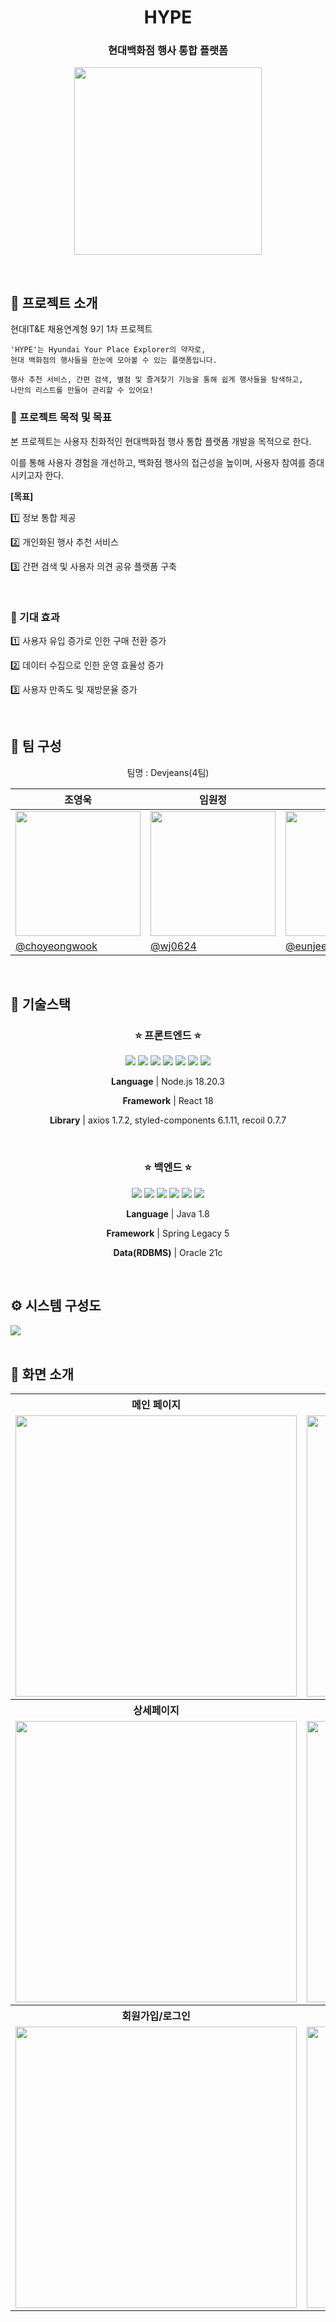 <h1 align="middle">HYPE</h1>


<h3 align="center">현대백화점 행사 통합 플랫폼</h3>
<p align="center">
<img style="width: 300px;" src="https://github.com/project-hype/hype-spring/assets/128574107/723da6a7-7d07-470c-9790-4cd009fb8d06" />
</p>
<br>

## 👀 프로젝트 소개

현대IT&E 채용연계형 9기 1차 프로젝트

```
'HYPE'는 Hyundai Your Place Explorer의 약자로,
현대 백화점의 행사들을 한눈에 모아볼 수 있는 플랫폼입니다.

행사 추천 서비스, 간편 검색, 별점 및 즐겨찾기 기능을 통해 쉽게 행사들을 탐색하고,
나만의 리스트를 만들어 관리할 수 있어요!
```

### 📌 프로젝트 목적 및 목표

본 프로젝트는 사용자 친화적인 현대백화점 행사 통합 플랫폼 개발을 목적으로 한다.

이를 통해 사용자 경험을 개선하고, 백화점 행사의 접근성을 높이며, 사용자 참여를 증대시키고자 한다.

**[목표]**

1️⃣ 정보 통합 제공

2️⃣ 개인화된 행사 추천 서비스

3️⃣ 간편 검색 및 사용자 의견 공유 플랫폼 구축

<br>

### 📌 기대 효과

1️⃣ 사용자 유입 증가로 인한 구매 전환 증가

2️⃣ 데이터 수집으로 인한 운영 효율성 증가

3️⃣ 사용자 만족도 및 재방문율 증가

<br>

## 👥 팀 구성


<div align="center">
팀명 : Devjeans(4팀)
<br>
  
| 조영욱 | 임원정 | 정은지 |
| --- | --- | --- |
| <img style="width:200px; height:200px;" src="https://github.com/project-hype/hype-react/assets/73675222/9e85a7b9-421f-49d6-9847-a2fd4a29f5a2" /> | <img style="width:200px; height:200px;" src="https://github.com/project-hype/hype-spring/assets/128574107/a62e727a-5412-4400-8aae-c76672af3c3d" /> | <img style="width:200px; height:200px;" src="https://github.com/project-hype/hype-react/assets/73675222/e71cff63-de78-4933-9cee-9e2213bf3a28" /> |
| <a href="https://github.com/choyeongwook">@choyeongwook</a> | <a href="https://github.com/wj0624">@wj0624</a> | <a href="https://github.com/eunjeeing">@eunjeeing</a> |

</div>
<br>

## 🔧 기술스택


<div align="center">

  ### ⭐ 프론트엔드 ⭐
<img src="https://img.shields.io/badge/html5-E34F26?style=for-the-badge&logo=html5&logoColor=white"/> <img src="https://img.shields.io/badge/css-1572B6?style=for-the-badge&logo=css3&logoColor=white"> <img src="https://img.shields.io/badge/javascript-F7DF1E?style=for-the-badge&logo=javascript&logoColor=black"> <img src="https://img.shields.io/badge/styledcomponents-DB7093?style=for-the-badge&logo=styledcomponents&logoColor=white"/>  <img src="https://img.shields.io/badge/node.js-339933?style=for-the-badge&logo=Node.js&logoColor=white"/>  <img src="https://img.shields.io/badge/react-61DAFB?style=for-the-badge&logo=react&logoColor=black"> <img src="https://img.shields.io/badge/recoil-3578E5?style=for-the-badge&logo=recoil&logoColor=black"/> 

**Language** | Node.js 18.20.3

**Framework** | React 18

**Library** | axios 1.7.2, styled-components 6.1.11, recoil 0.7.7
</div>
<br>

<div align="center">

  ### ⭐ 백엔드 ⭐
<img src="https://img.shields.io/badge/java-007396?style=for-the-badge&logo=java&logoColor=white"> <img src="https://img.shields.io/badge/spring-6DB33F?style=for-the-badge&logo=spring&logoColor=white"/> <img src="https://img.shields.io/badge/apachetomcat-F8DC75?style=for-the-badge&logo=apachetomcat&logoColor=black"/> <img src="https://img.shields.io/badge/oracle-F80000?style=for-the-badge&logo=oracle&logoColor=white"> <img src="https://img.shields.io/badge/nest.js-E0234E?style=for-the-badge&logo=nestjs&logoColor=white"/> <img src="https://img.shields.io/badge/typeorm-FE0803?style=for-the-badge&logo=typeorm&logoColor=white"/>

**Language** | Java 1.8

**Framework** | Spring Legacy 5

**Data(RDBMS)** | Oracle 21c
</div>
<br>

## ⚙️ 시스템 구성도
<img src="https://github.com/project-hype/hype-spring/assets/128574107/fac2f4ae-e86b-4166-9300-dee54387dc41" />

<br>
<br>

## 📌 화면 소개

<div align="center">
<table>
<tr align="center">
<th>메인 페이지</th>
<th>검색 페이지</th>
<th></th>
</tr>
<tr>
<td><img width="450px" src="https://github.com/project-hype/.github/assets/72301213/5b0b269b-d91d-4556-9626-5e4542cc6a58"/></td>
<td><img width="450px" src="https://github.com/project-hype/.github/assets/72301213/9ae0bddf-941e-4ae6-830f-ccd18c011b11"/></td>
</tr>
<tr align="center">
<th>상세페이지</th>
<th>마이페이지</th>
</tr>
<tr>
<td><img width="450px" src="https://github.com/project-hype/.github/assets/72301213/5bc88de9-e3ff-4b3d-800e-1aa8da8f98f3"/></td>
<td><img width="450px" src="https://github.com/project-hype/.github/assets/72301213/819f2d93-d339-424e-9ecb-769964e0ff64"/></td>
</tr>
<tr align="center">
<th>회원가입/로그인</th>
<th>관리자 페이지</th>
</tr>
<tr>
<td><img width="450px" src="https://github.com/project-hype/.github/assets/72301213/57e9ec70-7de4-4dc5-9b05-593461596202"/></td>
<td><img width="450px" src="https://github.com/project-hype/.github/assets/72301213/d43432f4-dc36-45fc-8dcd-f09ebb9939ec"/></td>
</tr>
</table>
</div>
